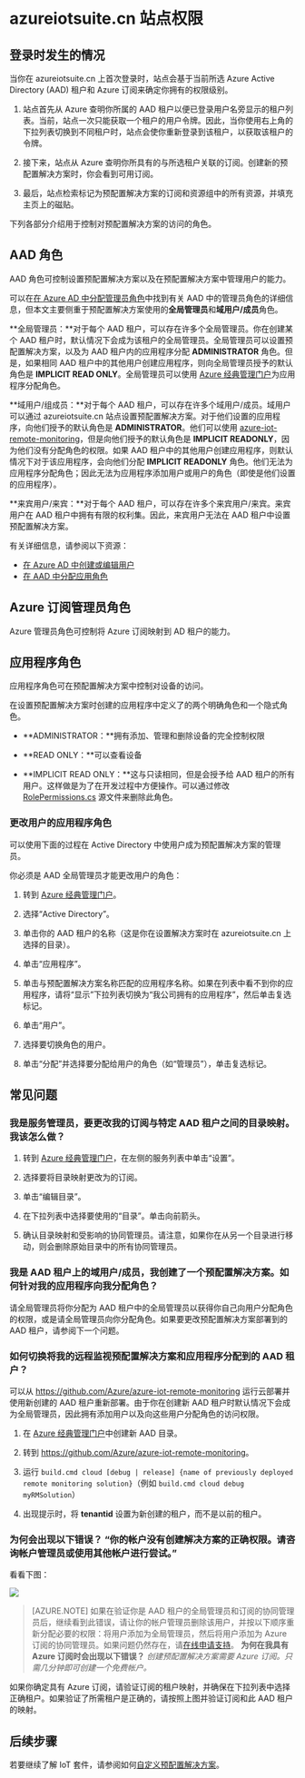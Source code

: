 <properties
  pageTitle="Azure IoT 套件和 Azure Active Directory | Azure"
  description="介绍 Azure IoT 套件如何使用 Azure Active Directory 管理权限。"
  services=""
  suite="iot-suite"
  documentationCenter=""
  authors="aguilaaj"
  manager="timlt"
  editor=""/>  


<tags
  ms.service="iot-suite"
  ms.devlang="na"
  ms.topic="article"
  ms.tgt_pltfrm="na"
  ms.workload="na"
  ms.date="10/24/2016"
  wacn.date="12/05/2016"
  ms.author="araguila"/>
  
# azureiotsuite.cn 站点权限

## 登录时发生的情况

当你在 azureiotsuite.cn 上首次登录时，站点会基于当前所选 Azure Active Directory (AAD) 租户和 Azure 订阅来确定你拥有的权限级别。

1.  站点首先从 Azure 查明你所属的 AAD 租户以便已登录用户名旁显示的租户列表。当前，站点一次只能获取一个租户的用户令牌。因此，当你使用右上角的下拉列表切换到不同租户时，站点会使你重新登录到该租户，以获取该租户的令牌。

2.  接下来，站点从 Azure 查明你所具有的与所选租户关联的订阅。创建新的预配置解决方案时，你会看到可用订阅。

3.  最后，站点检索标记为预配置解决方案的订阅和资源组中的所有资源，并填充主页上的磁贴。

下列各部分介绍用于控制对预配置解决方案的访问的角色。

## AAD 角色

AAD 角色可控制设置预配置解决方案以及在预配置解决方案中管理用户的能力。

可以在[在 Azure AD 中分配管理员角色][lnk-aad-admin]中找到有关 AAD 中的管理员角色的详细信息，但本文主要侧重于预配置解决方案使用的**全局管理员**和**域用户/成员**角色。

**全局管理员：**对于每个 AAD 租户，可以存在许多个全局管理员。你在创建某个 AAD 租户时，默认情况下会成为该租户的全局管理员。全局管理员可以设置预配置解决方案，以及为 AAD 租户内的应用程序分配 **ADMINISTRATOR** 角色。但是，如果相同 AAD 租户中的其他用户创建应用程序，则向全局管理员授予的默认角色是 **IMPLICIT READ ONLY**。全局管理员可以使用 [Azure 经典管理门户][lnk-classic-portal]为应用程序分配角色。

**域用户/组成员：**对于每个 AAD 租户，可以存在许多个域用户/成员。域用户可以通过 azureiotsuite.cn 站点设置预配置解决方案。对于他们设置的应用程序，向他们授予的默认角色是 **ADMINISTRATOR**。他们可以使用 [azure-iot-remote-monitoring][lnk-rm-github-repo]，但是向他们授予的默认角色是 **IMPLICIT READONLY**，因为他们没有分配角色的权限。如果 AAD 租户中的其他用户创建应用程序，则默认情况下对于该应用程序，会向他们分配 **IMPLICIT READONLY** 角色。他们无法为应用程序分配角色；因此无法为应用程序添加用户或用户的角色（即使是他们设置的应用程序）。

**来宾用户/来宾：**对于每个 AAD 租户，可以存在许多个来宾用户/来宾。来宾用户在 AAD 租户中拥有有限的权利集。因此，来宾用户无法在 AAD 租户中设置预配置解决方案。

有关详细信息，请参阅以下资源：

- [在 Azure AD 中创建或编辑用户][lnk-create-edit-users]
- [在 AAD 中分配应用角色][lnk-assign-app-roles]

## Azure 订阅管理员角色

Azure 管理员角色可控制将 Azure 订阅映射到 AD 租户的能力。

## 应用程序角色

应用程序角色可在预配置解决方案中控制对设备的访问。

在设置预配置解决方案时创建的应用程序中定义了的两个明确角色和一个隐式角色。

-   **ADMINISTRATOR：**拥有添加、管理和删除设备的完全控制权限

-   **READ ONLY：**可以查看设备

-   **IMPLICIT READ ONLY：**这与只读相同，但是会授予给 AAD 租户的所有用户。这样做是为了在开发过程中方便操作。可以通过修改 [RolePermissions.cs][lnk-resource-cs] 源文件来删除此角色。

### 更改用户的应用程序角色

可以使用下面的过程在 Active Directory 中使用户成为预配置解决方案的管理员。

你必须是 AAD 全局管理员才能更改用户的角色：

1. 转到 [Azure 经典管理门户][lnk-classic-portal]。

2. 选择“Active Directory”。

3. 单击你的 AAD 租户的名称（这是你在设置解决方案时在 azureiotsuite.cn 上选择的目录）。

4. 单击“应用程序”。

5. 单击与预配置解决方案名称匹配的应用程序名称。如果在列表中看不到你的应用程序，请将“显示”下拉列表切换为“我公司拥有的应用程序”，然后单击复选标记。

7. 单击“用户”。

8. 选择要切换角色的用户。

9. 单击“分配”并选择要分配给用户的角色（如“管理员”），单击复选标记。

## 常见问题

### 我是服务管理员，要更改我的订阅与特定 AAD 租户之间的目录映射。我该怎么做？

1. 转到 [Azure 经典管理门户][lnk-classic-portal]，在左侧的服务列表中单击“设置”。

2. 选择要将目录映射更改为的订阅。

3. 单击“编辑目录”。

4. 在下拉列表中选择要使用的“目录”。单击向前箭头。

5. 确认目录映射和受影响的协同管理员。请注意，如果你在从另一个目录进行移动，则会删除原始目录中的所有协同管理员。

### 我是 AAD 租户上的域用户/成员，我创建了一个预配置解决方案。如何针对我的应用程序向我分配角色？

请全局管理员将你分配为 AAD 租户中的全局管理员以获得你自己向用户分配角色的权限，或是请全局管理员向你分配角色。如果要更改预配置解决方案部署到的 AAD 租户，请参阅下一个问题。

### 如何切换将我的远程监视预配置解决方案和应用程序分配到的 AAD 租户？

可以从 <https://github.com/Azure/azure-iot-remote-monitoring> 运行云部署并使用新创建的 AAD 租户重新部署。由于你在创建新 AAD 租户时默认情况下会成为全局管理员，因此拥有添加用户以及向这些用户分配角色的访问权限。

1. 在 [Azure 经典管理门户][lnk-classic-portal]中创建新 AAD 目录。

2. 转到 <https://github.com/Azure/azure-iot-remote-monitoring>。

3. 运行 `build.cmd cloud [debug | release] {name of previously deployed remote monitoring solution}`（例如 `build.cmd cloud debug myRMSolution`）

4. 出现提示时，将 **tenantid** 设置为新创建的租户，而不是以前的租户。


### 为何会出现以下错误？ “你的帐户没有创建解决方案的正确权限。请咨询帐户管理员或使用其他帐户进行尝试。”

看看下图：

![][img-flowchart]  

> [AZURE.NOTE] 如果在验证你是 AAD 租户的全局管理员和订阅的协同管理员后，继续看到此错误，请让你的帐户管理员删除该用户，并按以下顺序重新分配必要的权限：将用户添加为全局管理员，然后将用户添加为 Azure 订阅的协同管理员。如果问题仍然存在，请[在线申请支持][lnk-help-support]。
**为何在我具有 Azure 订阅时会出现以下错误？** *创建预配置解决方案需要 Azure 订阅。只需几分钟即可创建一个免费帐户。*

如果你确定具有 Azure 订阅，请验证订阅的租户映射，并确保在下拉列表中选择正确租户。如果验证了所需租户是正确的，请按照上图并验证订阅和此 AAD 租户的映射。

## 后续步骤

若要继续了解 IoT 套件，请参阅如何[自定义预配置解决方案][lnk-customize]。

[img-flowchart]: ./media/iot-suite-permissions/flowchart.png

[lnk-azureiotsuite]: https://www.azureiotsuite.cn/
[lnk-rm-github-repo]: https://github.com/Azure/azure-iot-remote-monitoring
[lnk-pm-github-repo]: https://github.com/Azure/azure-iot-predictive-maintenance
[lnk-aad-admin]: /documentation/articles/active-directory-assign-admin-roles/
[lnk-classic-portal]: https://manage.windowsazure.cn/
[lnk-create-edit-users]: /documentation/articles/active-directory-create-users/
[lnk-assign-app-roles]: /documentation/articles/active-directory-application-manifest/
[lnk-service-admins]: /support/changing-service-admin-and-co-admin/
[lnk-resource-cs]: https://github.com/Azure/azure-iot-remote-monitoring/blob/master/DeviceAdministration/Web/Security/RolePermissions.cs
[lnk-help-support]: https://www.azure.cn/support/support-ticket-form/?l=zh-cn
[lnk-customize]: /documentation/articles/iot-suite-guidance-on-customizing-preconfigured-solutions/

<!---HONumber=Mooncake_0815_2016-->